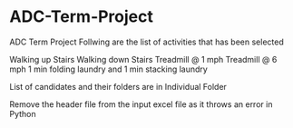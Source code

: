 # ADC-Term-Project
ADC Term Project
Follwing are the list of activities that has been selected

Walking up Stairs
Walking down Stairs
Treadmill @ 1 mph
Treadmill @ 6 mph
1 min folding laundry and 1 min stacking laundry

List of candidates and their folders are in Individual Folder

Remove the header file from the input excel file as it throws an error in Python
